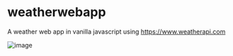 # weatherwebapp

A weather web app in vanilla javascript using https://www.weatherapi.com

![image](https://i.imgur.com/vQdEWl9.png)
